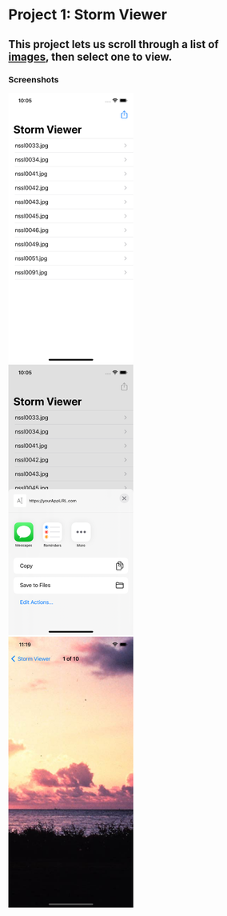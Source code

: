 # Project 1: Storm Viewer

## This project lets us scroll through a list of [images](https://github.com/deathlezz/100-Days-of-Swift/tree/main/Projects/01-Project1/Project1-Storm-Viewer/Content), then select one to view.

### Screenshots

<img src="https://github.com/deathlezz/100-Days-of-Swift/blob/main/Projects/01-Project1/Screenshots/Screenshot1.png" width=250> ‎ <img src="https://github.com/deathlezz/100-Days-of-Swift/blob/main/Projects/01-Project1/Screenshots/Screenshot2.png" width=250> ‎ <img src="https://github.com/deathlezz/100-Days-of-Swift/blob/main/Projects/01-Project1/Screenshots/Screenshot3.png" width=250>

